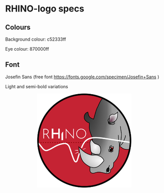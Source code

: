 # RHINO-logo specs

## Colours
Background colour:	c52333ff

Eye colour:		870000ff

## Font
Josefin Sans (free font https://fonts.google.com/specimen/Josefin+Sans )

Light and semi-bold variations


<p align="center">
  <img src="rhino-logo.svg" alt="rhino-logo" width="300"/>
</p>
